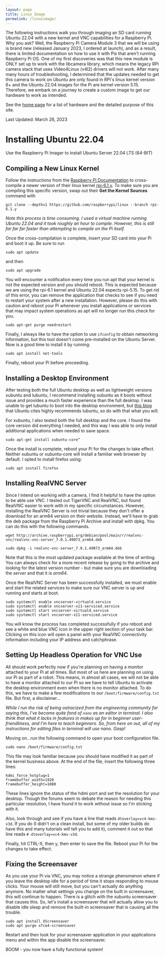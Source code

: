 ```yaml
---
layout: page
title: Linux Image
permalink: /linuximage/
---
```

The following instructions walk you through imaging an SD card running Ubuntu 22.04 with a new kernel and VNC capabilities for a Raspberry Pi. 
Why you ask?
Well, the Raspberry Pi Camera Module 3 that we will be using is brand new (released January 2023, I ordered at launch), and as a result, there is limited documentation on how to use it with Pis that aren't running Raspberry Pi OS. 
One of my first discoveries was that this new module is ONLY set up to work with the libcamera library, which means the legacy RPi camera stack that uses Video4Linux (v4l2) drivers will not work. 
After many many hours of troubleshooting, I determined that the updates needed to get this camera to work on Ubuntu are only found in RPi's linux kernel version 6+ and the Ubuntu 22.04 images for the Pi are kernel version 5.15. 
Therefore, we embark on a journey to create a custom image to get our hardware to work as intended. 

See the [home page](https://raspi-robotics.github.io) for a list of hardware and the detailed purpose of this site.

Last Updated: March 26, 2023

# Installing Ubuntu 22.04
Use the Raspberry Pi Imager to install Ubuntu Server 22.04 LTS (64-BIT)

## Compiling a New Linux Kernel
Follow the instructions from the [Raspberry Pi Documentation](https://www.raspberrypi.com/documentation/computers/linux_kernel.html#cross-compiling-the-kernel) to cross-compile a newer version of their linux kernel [rpi-6.1.y](https://github.com/raspberrypi/linux). 
To make sure you are compiling this specific version, swap out their **Get the Kernel Sources** command with 
    
    git clone --depth=1 https://github.com/raspberrypi/linux --branch rpi-6.1.y

*Note this process is time consuming. 
I used a virtual machine running Ubuntu 22.04 and it took roughly an hour to compile. However, this is still far far far faster than attempting to compile on the Pi itself.* 

Once the cross-compilation is complete, insert your SD card into your Pi and boot it up. 
Be sure to run 

    sudo apt update 
    
and then

    sudo apt upgrade 

You will encounter a notification every time you run apt that your kernel is not the expected version and you should reboot. 
This is expected because we are using the rpi-6.1 kernel and Ubuntu 22.04 expects rpi-5.15.
To get rid of this error, you can remove the application that checks to see if you need to restart your system after a new installation. 
However, please do this with caution and reboot your Pi whenever you install applications or services that may impact system operations as apt will no longer run this check for you. 

    sudo apt-get purge needrestart

Finally, I always like to have the option to use `ifconfig` to obtain networking information, but this tool doesn't come pre-installed on the Ubuntu Server. 
Now is a good time to install it by running:

    sudo apt install net-tools

Finally, reboot your Pi before proceeding. 

## Installing a Desktop Environment
After testing both the full Ubuntu desktop as well as lightweight versions xubuntu and lubuntu, I recommend installing xubuntu as it boots without issue and provides a much faster experience than the full desktop. 
I was unable to get lubuntu to boot into the desktop environment, but [this blog](https://waldorf.waveform.org.uk/2020/ubuntu-desktops-on-the-pi.html) that Ubuntu cites highly recommends lubuntu, so do with that what you will. 

For xubuntu, I also tested both the full desktop and the core. I found the core version did everything I needed, and this way I was able to only install additional applications when needed to save space. 

    sudo apt-get install xubuntu-core^

Once the install is complete, reboot your Pi for the changes to take effect. 
Neither xubuntu or xubuntu-core will install a familiar web browser by default. 
I opted to install firefox using:

    sudo apt install firefox


## Installing RealVNC Server 
Since I intend on working with a camera, I find it helpful to have the option to be able use VNC. 
I tested out TigerVNC and RealVNC, but found RealVNC easier to work with in my specific circumstances. 
However, installing the RealVNC Server is not trivial because they don't offer a download for an arm64 version on their website. 
Instead, we'll have to grab the deb package from the Raspberry Pi Archive and install with dpkg. 
You can do this with the following commands. 

    wget http://archive.raspberrypi.org/debian/pool/main/r/realvnc-vnc/realvnc-vnc-server_7.0.1.49073_arm64.deb

    sudo dpkg -i realvnc-vnc-server_7.0.1.49073_arm64.deb

Note that this is the most updated package available at the time of writing. 
You can always check for a more recent release by going to the archive and looking for the latest version number - but make sure you are downloading the *server* and that it is *arm64*. 

Once the RealVNC Server has been successfully installed, we must enable and start the related services to make sure our VNC server is up and running and starts at boot. 

    sudo systemctl enable vncserver-virtuald.service
    sudo systemctl enable vncserver-x11-serviced.service
    sudo systemctl start vncserver-virtuald.service
    sudo systemctl start vncserver-x11-serviced.service

You will know the process has completed successfully if you reboot and see a white and blue VNC icon in the upper right section of your task bar. 
Clicking on this icon will open a panel with your RealVNC connectivity information including your IP address and catchphrase. 

## Setting Up Headless Operation for VNC Use
All should work perfectly now if you're planning on having a monitor attached to your Pi at all times. 
But most of us here are planning on using our Pi as part of a robot. 
This means, in almost all cases, we will not be able to have a monitor attached to our Pi so we have to tell Ubuntu to activate the desktop environment even when there is no monitor attached. 
To do this, we have to make a few modifications to our `/boot/firmware/config.txt` file. 
But first, a disclaimer...

*While I run the risk of being ostracized from the engineering community for saying this, I've become quite fond of `nano` as an editor in terminal. 
I also think that what it lacks in features in makes up for in beginner user-friendliness, and I'm here to teach beginners. 
So, from here on out, all of my instructions for editing files in terminal will use nano. Gasp!*

Moving on...run the following command to open your boot configuration file. 

    sudo nano /boot/firmware/config.txt

This file may look familiar because you should have modified it as part of the kernel business above.
At the end of the file, insert the following three lines:

    hdmi_force_hotplug=1
    framebuffer_width=1920
    framebuffer_height=1080

These lines ignore the status of the hdmi port and set the resolution for your desktop. 
Though the forums seem to debate the reason for needing this particular resolution, I have found it to work without issue so I'm sticking with it.  


Also, look through and see if you have a line that reads `dtoverlay=vc4-kms-v3d`. 
If you do (I didn't on a clean install, but some of my older builds do have this and many tutorials will tell you to add it), comment it out so that line reads `# dtoverlay=vc4-kms-v3d`.

Finally, hit CTRL-X, then y, then enter to save the file. 
Reboot your Pi for the changes to take effect. 

## Fixing the Screensaver
As you use your Pi via VNC, you may notice a strange phenomenon where if you leave the desktop idle for a period of time it stops responding to mouse clicks. 
Your mouse will still move, but you can't actually do anything anymore. 
No matter what settings you change on the built in screensaver, this will continue to happen. 
There is a glitch with the xubuntu screensaver that causes this. 
So, let's install a screensaver that will actually allow you to disable idle sleep and remove the built-in screensaver that is causing all the trouble. 

    sudo apt install XScreensaver
    sudo apt purge xfce4-screensaver

Restart and then look for your screensaver application in your applications menu and within the app disable the screensaver.

BOOM - you now have a fully functional system!
